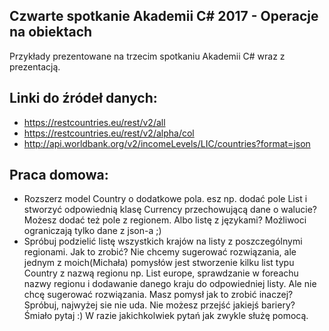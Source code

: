 ## Czwarte spotkanie Akademii C# 2017 - Operacje na obiektach
Przykłady prezentowane na trzecim spotkaniu Akademii C# wraz z prezentacją.

## Linki do źródeł danych:
- https://restcountries.eu/rest/v2/all
- https://restcountries.eu/rest/v2/alpha/col
- http://api.worldbank.org/v2/incomeLevels/LIC/countries?format=json

## Praca domowa:
- Rozszerz model Country o dodatkowe pola. esz np. dodać pole List<Currency> i stworzyć odpowiednią klasę Currency przechowującą dane o walucie? Możesz dodać też pole z regionem. Albo listę z językami? Możliwoci ograniczają tylko dane z json-a ;)
- Spróbuj podzielić listę wszystkich krajów na listy z poszczególnymi regionami. Jak to zrobić? Nie chcemy sugerować rozwiązania, ale jednym z moich(Michała) pomysłów jest stworzenie kilku list typu Country z nazwą regionu np. List<Country> europe, sprawdzanie w foreachu nazwy regionu i dodawanie danego kraju do odpowiedniej listy. Ale nie chcę sugerować rozwiązania. Masz pomysł jak to zrobić inaczej? Spróbuj, najwyżej sie nie uda. Nie możesz przejść jakiejś bariery? Śmiało pytaj :) 
W razie jakichkolwiek pytań jak zwykle służę pomocą.
